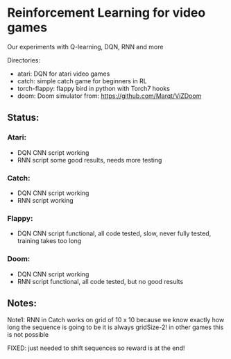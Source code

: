 # Reinforcement Learning for video games

Our experiments with Q-learning, DQN, RNN and more

Directories:

- atari: DQN for atari video games
- catch: simple catch game for beginners in RL
- torch-flappy: flappy bird in python with Torch7 hooks
- doom: Doom simulator from: https://github.com/Marqt/ViZDoom 




## Status:

### Atari:

- DQN CNN script working
- RNN script some good results, needs more testing


### Catch:

- DQN CNN script working
- RNN script working

### Flappy:

- DQN CNN script functional, all code tested, slow, never fully tested, training takes too long

### Doom:

- DQN CNN script working
- RNN script functional, all code tested, but no good results


## Notes:

Note1: RNN in Catch works on grid of 10 x 10 because we know exactly how long the sequence is going to be it is always gridSize-2! in other games this is not possible

FIXED: just needed to shift sequences so reward is at the end!